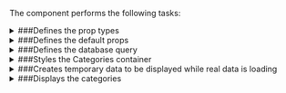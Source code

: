 The component performs the following tasks:

<details>
	<summary>###Defines the prop types

</summary>
* A category node

* A list of category nodes

* The number of initial edges aka. how many loading indicators to display at the first load.

* The number of edges saved to local storage. After the data is loaded the real number of edges is saved to the local storage. At the next load the same amount of loading inidcators will be displayed as the real number of edges.

* The function which saves the number of edges to local storage

* The active category

* The function which sets the active category

</details>

<details>
	<summary>###Defines the default props

</summary>
</details>

<details>
	<summary>###Defines the database query

</summary>
</details>

<details>
	<summary>###Styles the Categories container

</summary>
</details>

<details>
	<summary>###Creates temporary data to be displayed while real data is loading

</summary>
* Defines the number of edges to be displayed either from default props or from the local storage

</details>

<details>
	<summary>###Displays the categories

</summary>
* Loads temporary data

* Loads the real data

* Puts together the data

</details>

